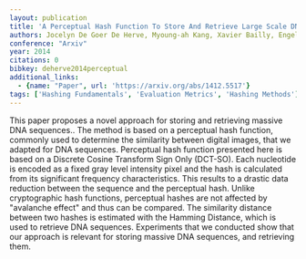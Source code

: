 ```yaml
---
layout: publication
title: 'A Perceptual Hash Function To Store And Retrieve Large Scale DNA Sequences'
authors: Jocelyn De Goer De Herve, Myoung-ah Kang, Xavier Bailly, Engelbert Mephu Nguifo
conference: "Arxiv"
year: 2014
citations: 0
bibkey: deherve2014perceptual
additional_links:
  - {name: "Paper", url: 'https://arxiv.org/abs/1412.5517'}
tags: ['Hashing Fundamentals', 'Evaluation Metrics', 'Hashing Methods']
---
```

This paper proposes a novel approach for storing and retrieving massive DNA
sequences.. The method is based on a perceptual hash function, commonly used to
determine the similarity between digital images, that we adapted for DNA
sequences. Perceptual hash function presented here is based on a Discrete
Cosine Transform Sign Only (DCT-SO). Each nucleotide is encoded as a fixed gray
level intensity pixel and the hash is calculated from its significant frequency
characteristics. This results to a drastic data reduction between the sequence
and the perceptual hash. Unlike cryptographic hash functions, perceptual hashes
are not affected by "avalanche effect" and thus can be compared. The similarity
distance between two hashes is estimated with the Hamming Distance, which is
used to retrieve DNA sequences. Experiments that we conducted show that our
approach is relevant for storing massive DNA sequences, and retrieving them.
